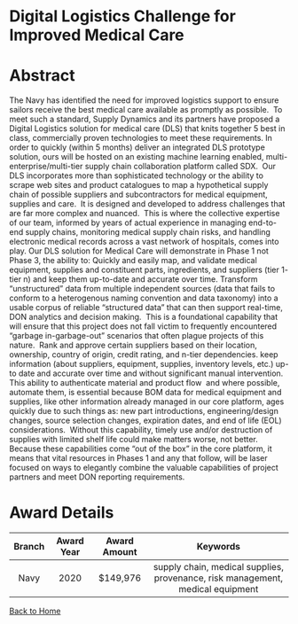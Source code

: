 
Digital Logistics Challenge for Improved Medical Care
=====================================================

# Abstract


The Navy has identified the need for improved logistics support to ensure sailors receive the best medical care available as promptly as possible.  To meet such a standard, Supply Dynamics and its partners have proposed a Digital Logistics solution for medical care (DLS) that knits together 5 best in class, commercially proven technologies to meet these requirements. In order to quickly (within 5 months) deliver an integrated DLS prototype solution, ours will be hosted on an existing machine learning enabled, multi-enterprise/multi-tier supply chain collaboration platform called SDX.  Our DLS incorporates more than sophisticated technology or the ability to scrape web sites and product catalogues to map a hypothetical supply chain of possible suppliers and subcontractors for medical equipment, supplies and care.  It is designed and developed to address challenges that are far more complex and nuanced.  This is where the collective expertise of our team, informed by years of actual experience in managing end-to-end supply chains, monitoring medical supply chain risks, and handling electronic medical records across a vast network of hospitals, comes into play. Our DLS solution for Medical Care will demonstrate in Phase 1 not Phase 3, the ability to: Quickly and easily map, and validate medical equipment, supplies and constituent parts, ingredients, and suppliers (tier 1- tier n) and keep them up-to-date and accurate over time. Transform “unstructured” data from multiple independent sources (data that fails to conform to a heterogenous naming convention and data taxonomy) into a usable corpus of reliable “structured data” that can then support real-time, DON analytics and decision making.  This is a foundational capability that will ensure that this project does not fall victim to frequently encountered “garbage in-garbage-out” scenarios that often plague projects of this nature.  Rank and approve certain suppliers based on their location, ownership, country of origin, credit rating, and n-tier dependencies. keep information (about suppliers, equipment, supplies, inventory levels, etc.) up-to date and accurate over time and without significant manual intervention. This ability to authenticate material and product flow  and where possible, automate them, is essential because BOM data for medical equipment and supplies, like other information already managed in our core platform, ages quickly due to such things as: new part introductions, engineering/design changes, source selection changes, expiration dates, and end of life (EOL) considerations.  Without this capability, timely use and/or destruction of supplies with limited shelf life could make matters worse, not better.  Because these capabilities come “out of the box” in the core platform, it means that vital resources in Phases 1 and any that follow, will be laser focused on ways to elegantly combine the valuable capabilities of project partners and meet DON reporting requirements.  

# Award Details

|Branch|Award Year|Award Amount|Keywords|
| :---: | :---: | :---: | :---: |
|Navy|2020|$149,976|supply chain, medical supplies, provenance, risk management, medical equipment|
  
  


[Back to Home](https://github.com/chrischow/dod_sbir_awards/Reports/JH/#2211)